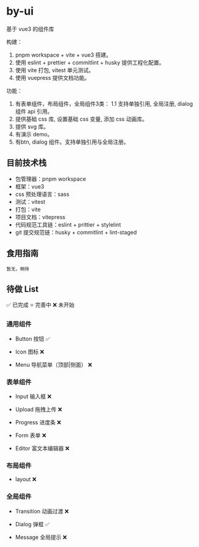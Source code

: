# by-ui

基于 vue3 的组件库

构建：

1. pnpm workspace + vite + vue3 搭建。
2. 使用 eslint + prettier + commitlint + husky 提供工程化配置。
3. 使用 vite 打包, vitest 单元测试。
4. 使用 vuepress 提供文档功能。

功能：

1. 有表单组件，布局组件，全局组件3类：
   1.1 支持单独引用, 全局注册, dialog 组件 api 引用。
2. 提供基础 css 库, 设置基础 css 变量, 添加 css 动画库。
3. 提供 svg 库。
4. 有演示 demo。
5. 有btn, dialog 组件。支持单独引用与全局注册。

## 目前技术栈

- 包管理器：pnpm workspace
- 框架：vue3
- css 预处理语言：sass
- 测试：vitest
- 打包：vite
- 项目文档：vitepress
- 代码规范工具链：eslint + prittier + stylelint
- git 提交规范链：husky + commitlint + lint-staged

## 食用指南

```
暂无，稍待
```

## 待做 List

✅ 已完成 ⭐️ 完善中 ❌ 未开始

### 通用组件

- Button 按钮 ✅

- Icon 图标 ❌

- Menu 导航菜单（顶部|侧面） ❌

### 表单组件

- Input 输入框 ❌

- Upload 拖拽上传 ❌

- Progress 进度条 ❌

- Form 表单 ❌

- Editor 富文本编辑器 ❌

### 布局组件

- layout ❌

### 全局组件

- Transition 动画过渡 ❌

- Dialog 弹框 ✅

- Message 全局提示 ❌
